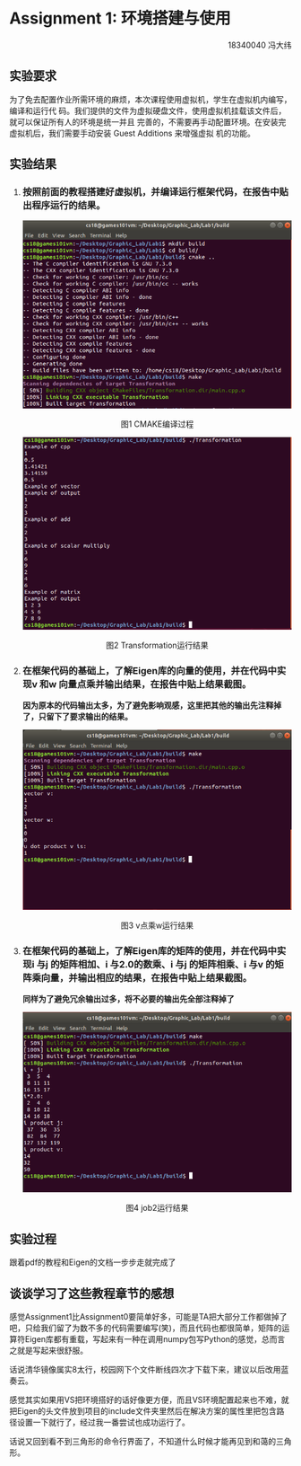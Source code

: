 # Assignment 1: 环境搭建与使用

<p align="right"> 18340040 冯大纬

## 实验要求

​	为了免去配置作业所需环境的麻烦，本次课程使用虚拟机，学生在虚拟机内编写，编译和运行代
码。我们提供的文件为虚拟硬盘文件，使用虚拟机挂载该文件后，就可以保证所有人的环境是统一并且
完善的，不需要再手动配置环境。在安装完虚拟机后，我们需要手动安装 Guest Additions 来增强虚拟
机的功能。

## 实验结果

1. ### 按照前面的教程搭建好虚拟机，并编译运行框架代码，在报告中贴出程序运行的结果。

   ![image-20200923222824459](./Screenshots/image-20200923222824459.png)

   <center>图1  CMAKE编译过程</center>

   ![image-20200923223012236](./Screenshots/image-20200923223012236.png)

   <center>图2  Transformation运行结果</center>

2. ### 在框架代码的基础上，了解Eigen库的向量的使用，并在代码中实现v 和w 向量点乘并输出结果，在报告中贴上结果截图。

   **因为原本的代码输出太多，为了避免影响观感，这里把其他的输出先注释掉了，只留下了要求输出的结果。**

   ![image-20200923224613827](./Screenshots/image-20200923224613827.png)

   <center>图3  v点乘w运行结果</center>

3. ### 在框架代码的基础上，了解Eigen库的矩阵的使用，并在代码中实现i 与j 的矩阵相加、i 与2.0的数乘、i 与j 的矩阵相乘、i 与v 的矩阵乘向量，并输出相应的结果，在报告中贴上结果截图。

   **同样为了避免冗余输出过多，将不必要的输出先全部注释掉了**

   ![image-20200923225925893](./Screenshots/image-20200923225925893.png)

   <center>图4  job2运行结果</center>

## 实验过程

   跟着pdf的教程和Eigen的文档一步步走就完成了

## 谈谈学习了这些教程章节的感想

​	感觉Assignment1比Assignment0要简单好多，可能是TA把大部分工作都做掉了吧，只给我们留了为数不多的代码需要编写(笑)，而且代码也都很简单，矩阵的运算符Eigen库都有重载，写起来有一种在调用numpy包写Python的感觉，总而言之就是写起来很舒服。

​	话说清华镜像属实8太行，校园网下个文件断线四次才下载下来，建议以后改用蓝奏云。

​	感觉其实如果用VS把环境搭好的话好像更方便，而且VS环境配置起来也不难，就把Eigen的头文件放到项目的include文件夹里然后在解决方案的属性里把包含路径设置一下就行了，经过我一番尝试也成功运行了。

​	话说又回到看不到三角形的命令行界面了，不知道什么时候才能再见到和蔼的三角形。